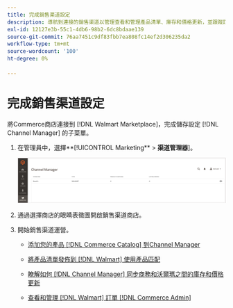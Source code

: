 ```yaml
---
title: 完成銷售渠道設定
description: 導航到連接的銷售渠道以管理查看和管理產品清單、庫存和價格更新，並跟蹤訂單
exl-id: 12127e3b-55c1-4db6-98b2-6dc8bdaae139
source-git-commit: 76aa7451c9df83fbb7ea808fc14ef2d306235da2
workflow-type: tm+mt
source-wordcount: '100'
ht-degree: 0%

---
```


# 完成銷售渠道設定

將Commerce商店連接到 [!DNL Walmart Marketplace]，完成儲存設定 [!DNL Channel Manager] 的子菜單。

1. 在管理員中，選擇**[!UICONTROL Marketing** > **渠道管理器**]。

   ![管理Channel Manager儲存](assets/channel-manager-setup-first-store.png)

1. 通過選擇商店的眼睛表徵圖開啟銷售渠道商店。

1. 開始銷售渠道運營。

   - [添加您的產品 [!DNL Commerce Catalog] 到Channel Manager](add-products-to-connected-channel.md)

   - [將產品清單發佈到 [!DNL Walmart] 使用產品匹配](publish-listings-to-marketplace.md)

   - [瞭解如何 [!DNL Channel Manager] 同步商務和沃爾瑪之間的庫存和價格更新](inventory-and-price-updates.md)

   - [查看和管理 [!DNL Walmart] 訂單 [!DNL Commerce Admin]](manage-orders.md)
